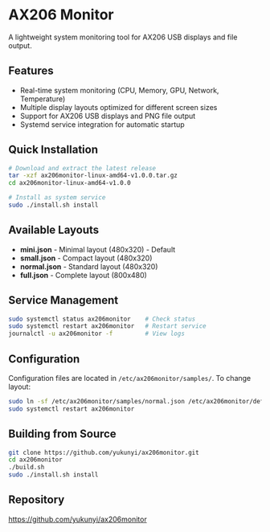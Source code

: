 # AX206 Monitor

A lightweight system monitoring tool for AX206 USB displays and file output.

## Features

- Real-time system monitoring (CPU, Memory, GPU, Network, Temperature)
- Multiple display layouts optimized for different screen sizes
- Support for AX206 USB displays and PNG file output
- Systemd service integration for automatic startup

## Quick Installation

```bash
# Download and extract the latest release
tar -xzf ax206monitor-linux-amd64-v1.0.0.tar.gz
cd ax206monitor-linux-amd64-v1.0.0

# Install as system service
sudo ./install.sh install
```

## Available Layouts

- **mini.json** - Minimal layout (480x320) - Default
- **small.json** - Compact layout (480x320)
- **normal.json** - Standard layout (480x320)
- **full.json** - Complete layout (800x480)

## Service Management

```bash
sudo systemctl status ax206monitor    # Check status
sudo systemctl restart ax206monitor   # Restart service
journalctl -u ax206monitor -f         # View logs
```

## Configuration

Configuration files are located in `/etc/ax206monitor/samples/`. To change layout:

```bash
sudo ln -sf /etc/ax206monitor/samples/normal.json /etc/ax206monitor/default.json
sudo systemctl restart ax206monitor
```

## Building from Source

```bash
git clone https://github.com/yukunyi/ax206monitor.git
cd ax206monitor
./build.sh
sudo ./install.sh install
```

## Repository

https://github.com/yukunyi/ax206monitor
